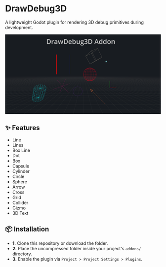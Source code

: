 # DrawDebug3D

A lightweight Godot plugin for rendering 3D debug primitives during development.

![DrawDebug3D Preview](preview.png)

## ✨ Features

- Line
- Lines
- Box Line
- Dot
- Box
- Capsule
- Cylinder
- Circle
- Sphere
- Arrow
- Cross
- Grid
- Collider
- Gizmo
- 3D Text

## 📦 Installation

- **1.** Clone this repository or download the folder.
- **2.** Place the uncompressed folder inside your project's `addons/` directory.
- **3.** Enable the plugin via `Project > Project Settings > Plugins`.
